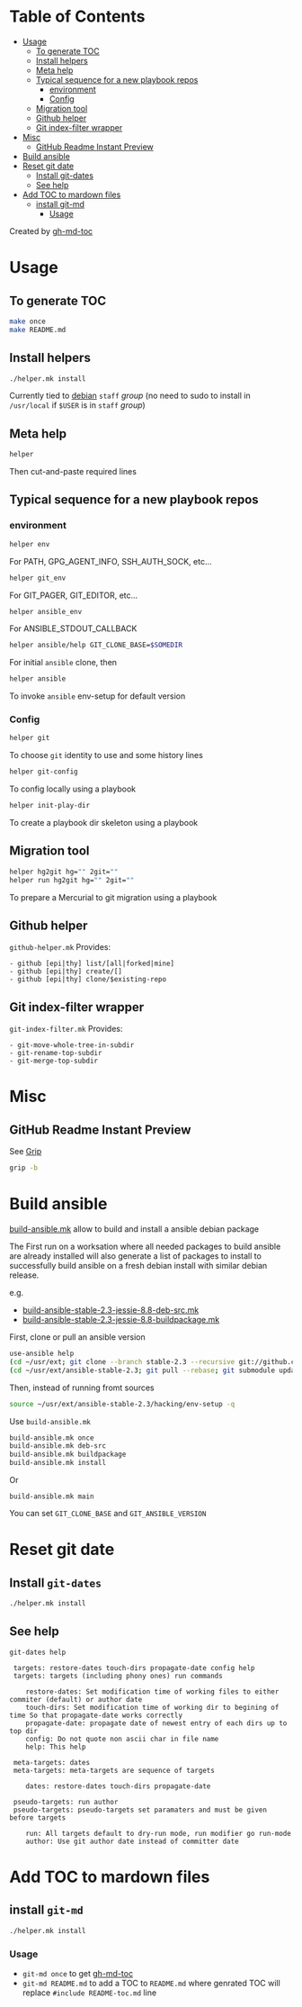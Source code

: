 
Table of Contents
=================

   * [Usage](#usage)
      * [To generate TOC](#to-generate-toc)
      * [Install helpers](#install-helpers)
      * [Meta help](#meta-help)
      * [Typical sequence for a new playbook repos](#typical-sequence-for-a-new-playbook-repos)
         * [environment](#environment)
         * [Config](#config)
      * [Migration tool](#migration-tool)
      * [Github helper](#github-helper)
      * [Git index-filter wrapper](#git-index-filter-wrapper)
   * [Misc](#misc)
      * [GitHub Readme Instant Preview](#github-readme-instant-preview)
   * [Build ansible](#build-ansible)
   * [Reset git date](#reset-git-date)
      * [Install git-dates](#install-git-dates)
      * [See help](#see-help)
   * [Add TOC to mardown files](#add-toc-to-mardown-files)
      * [install git-md](#install-git-md)
         * [Usage](#usage-1)

Created by [gh-md-toc](https://github.com/ekalinin/github-markdown-toc)

# Usage

## To generate TOC

```bash
make once
make README.md
```

## Install helpers

```bash
./helper.mk install
```

Currently tied to [debian](https://wiki.debian.org/SystemGroups)
`staff` *group* (no need to sudo to install in `/usr/local` if
`$USER` is in `staff` *group*)

## Meta help

```bash
helper
```

Then cut-and-paste required lines

## Typical sequence for a new playbook repos

### environment

```bash
helper env
```

For PATH, GPG_AGENT_INFO, SSH_AUTH_SOCK, etc...

```bash
helper git_env
```

For GIT_PAGER, GIT_EDITOR, etc...

```bash
helper ansible_env
```

For ANSIBLE_STDOUT_CALLBACK

```bash
helper ansible/help GIT_CLONE_BASE=$SOMEDIR
```

For initial `ansible` clone, then

```bash
helper ansible
```

To invoke `ansible` env-setup for default version 

### Config

```bash
helper git
```

To choose `git` identity to use and some history lines

```bash
helper git-config
```

To config locally using a playbook


```bash
helper init-play-dir
```

To create a playbook dir skeleton using a playbook

## Migration tool

```bash
helper hg2git hg="" 2git=""
helper run hg2git hg="" 2git=""
```
To prepare a Mercurial to git migration using a playbook

## Github helper

`github-helper.mk` Provides:

	- github [epi|thy] list/[all|forked|mine]
	- github [epi|thy] create/[]
	- github [epi|thy] clone/$existing-repo

## Git index-filter wrapper

`git-index-filter.mk` Provides:

	- git-move-whole-tree-in-subdir
	- git-rename-top-subdir
	- git-merge-top-subdir
	
# Misc

[Grip]: https://github.com/joeyespo/grip "github"

## GitHub Readme Instant Preview

See [Grip][Grip]

```bash
grip -b
```

# Build ansible

[build-ansible.mk](build-ansible.mk) allow to build and install a ansible debian package

The First run on a worksation where all needed packages to build
ansible are already installed will also generate a list of packages
to install to successfully build ansible on a fresh debian install
with similar debian release.

e.g.

- [build-ansible-stable-2.3-jessie-8.8-deb-src.mk](build-ansible-stable-2.3-jessie-8.8-deb-src.mk)
- [build-ansible-stable-2.3-jessie-8.8-buildpackage.mk](build-ansible-stable-2.3-jessie-8.8-buildpackage.mk)

First, clone or pull an ansible version

```bash
use-ansible help
(cd ~/usr/ext; git clone --branch stable-2.3 --recursive git://github.com/ansible/ansible.git ansible-stable-2.3)
(cd ~/usr/ext/ansible-stable-2.3; git pull --rebase; git submodule update --init --recursive)
```

Then, instead of running fromt sources

```bash
source ~/usr/ext/ansible-stable-2.3/hacking/env-setup -q
```

Use `build-ansible.mk`

```bash
build-ansible.mk once
build-ansible.mk deb-src
build-ansible.mk buildpackage
build-ansible.mk install
```

Or

```
build-ansible.mk main
```

You can set `GIT_CLONE_BASE` and `GIT_ANSIBLE_VERSION`

# Reset git date

## Install `git-dates`

```bash
./helper.mk install
```

## See help

`git-dates help`

```
 targets: restore-dates touch-dirs propagate-date config help
 targets: targets (including phony ones) run commands

	restore-dates: Set modification time of working files to either commiter (default) or author date
	touch-dirs: Set modification time of working dir to begining of time So that propagate-date works correctly
	propagate-date: propagate date of newest entry of each dirs up to top dir
	config: Do not quote non ascii char in file name
	help: This help

 meta-targets: dates
 meta-targets: meta-targets are sequence of targets

	dates: restore-dates touch-dirs propagate-date

 pseudo-targets: run author
 pseudo-targets: pseudo-targets set paramaters and must be given before targets

	run: All targets default to dry-run mode, run modifier go run-mode
	author: Use git author date instead of committer date
```

# Add TOC to mardown files

## install `git-md`

```bash
./helper.mk install
```

### Usage

- `git-md once` to get [gh-md-toc](https://github.com/ekalinin/github-markdown-toc)
- `git-md README.md` to add a TOC to `README.md` where genrated TOC
  will replace `#include README-toc.md` line
